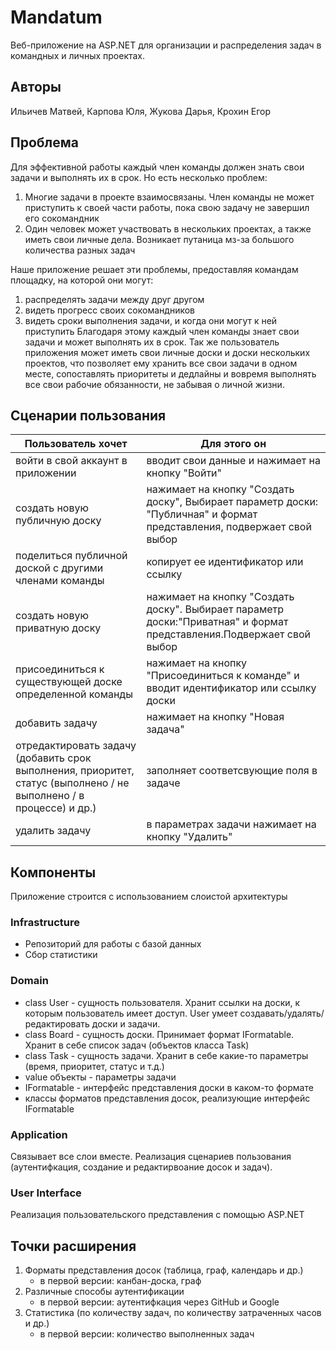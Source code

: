 # Mandatum
Веб-приложение на ASP.NET для организации и распределения задач в командных и личных проектах.

## Aвторы

Ильичев Матвей, Карпова Юля, Жукова Дарья, Крохин Егор

## Проблема
Для эффективной работы каждый член команды должен знать свои задачи и выполнять их в срок. 
Но есть несколько проблем:
1. Многие задачи в проекте взаимосвязаны. Член команды не может приступить к своей части работы, пока свою задачу не завершил его сокомандник
2. Один человек может участвовать в нескольких проектах, а также иметь свои личные дела. Возникает путаница мз-за большого количества разных задач

Наше приложение решает эти проблемы, предоставляя командам площадку, на которой они могут:
1. распределять задачи между друг другом
2. видеть прогресс своих сокомандников
3. видеть сроки выполнения задачи, и когда они могут к ней приступить
Благодаря этому каждый член команды знает свои задачи и может выполнять их в срок.
Так же пользователь приложения может иметь свои личные доски и доски нескольких проектов, что позволяет ему хранить все свои задачи в одном месте, сопоставлять приоритеты и дедлайны и вовремя выполнять все свои рабочие обязанности, не забывая о личной жизни.

## Сценарии пользования

| Пользователь хочет | Для этого он |
| ------------- | ------------- |
| войти в свой аккаунт в приложении | вводит свои данные и нажимает на кнопку "Войти" |
| создать новую публичную доску | нажимает на кнопку "Создать доску", Выбирает параметр доски: "Публичная" и формат представления, подвержает свой выбор |
| поделиться публичной доской с другими членами команды  | копирует ее идентификатор или ссылку |
| создать новую приватную доску | нажимает на кнопку "Создать доску". Выбирает параметр доски:"Приватная" и формат представления.Подвержает свой выбор |
| присоединиться к существующей доске определенной команды | нажимает на кнопку "Присоединиться к команде" и вводит идентификатор или ссылку доски |
| добавить задачу | нажимает на кнопку "Новая задача" |
| отредактировать задачу (добавить срок выполнения, приоритет, статус (выполнено / не выполнено / в процессе) и др.) | заполняет соответсвующие поля в задаче |
| удалить задачу | в параметрах задачи нажимает на кнопку "Удалить" |


## Компоненты

Приложение строится с использованием слоистой архитектуры

### Infrastructure

* Репозиторий для работы с базой данных
* Сбор статистики

### Domain

* class User - сущность пользователя. Хранит ссылки на доски, к которым пользователь имеет доступ. User умеет создавать/удалять/редактировать доски и задачи.
* class Board - сущность доски. Принимает формат IFormatable. Хранит в себе список задач (объектов класса Task)
* class Task - сущность задачи. Хранит в себе какие-то параметры (время, приоритет, статус и т.д.)
* value объекты - параметры задачи
* IFormatable - интерфейс представления доски в каком-то формате
* классы форматов представления досок, реализующие интерфейс IFormatable

### Application

Связывает все слои вместе. Реализация сценариев пользования (аутентифкация, создание и редактирвоание досок и задач).

### User Interface

Реализация пользовательского представления с помощью ASP.NET

## Точки расширения

1. Форматы представления досок (таблица, граф, календарь и др.) 
    - в первой версии: канбан-доска, граф
2. Различные способы аутентификации
    - в первой версии: аутентифкация через GitHub и Google
4. Статистика (по количеству задач, по количеству затраченных часов и др.)
    - в первой версии: количество выполненных задач
